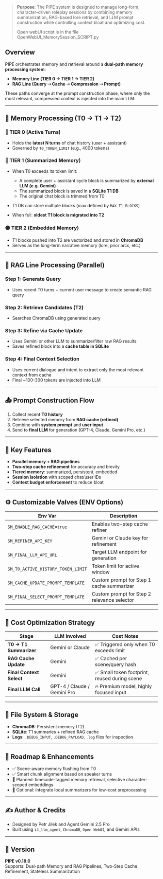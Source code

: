 
> **Purpose**: The PIPE system is designed to manage long-form, character-driven roleplay sessions by combining memory summarization, RAG-based lore retrieval, and LLM prompt construction while controlling context bloat and optimizing cost.
>
> Open webUI script is in the file OpenWebUI_MemorySession_SCRIPT.py

## Overview

PIPE orchestrates memory and retrieval around a **dual-path memory processing system**:

- **Memory Line (TIER 0 → TIER 1 → TIER 2)**
- **RAG Line (Query ➝ Cache ➝ Compression ➝ Prompt)**

These paths converge at the prompt construction phase, where only the most relevant, compressed context is injected into the main LLM.

---

## 🧠 Memory Processing (T0 → T1 → T2)

### 🔹 TIER 0 (Active Turns)

- Holds the **latest N turns** of chat history (user + assistant)
- Governed by `T0_TOKEN_LIMIT` (e.g., 4000 tokens)

### 🔸 TIER 1 (Summarized Memory)

- When T0 exceeds its token limit:

  - A complete user + assistant cycle block is summarized by **external LLM (e.g. Gemini)**
  - The summarized block is saved in a **SQLite T1 DB**
  - The original chat block is trimmed from T0

- T1 DB can store multiple blocks (max defined by `MAX_T1_BLOCKS`)

- When full: **oldest T1 block is migrated into T2**

### 🟣 TIER 2 (Embedded Memory)

- T1 blocks pushed into T2 are vectorized and stored in **ChromaDB**
- Serves as the long-term narrative memory (lore, prior arcs, etc.)

---

## 🔁 RAG Line Processing (Parallel)

### Step 1: **Generate Query**

- Uses recent T0 turns + current user message to create semantic RAG query

### Step 2: **Retrieve Candidates** (T2)

- Searches ChromaDB using generated query

### Step 3: **Refine via Cache Update**

- Uses Gemini or other LLM to summarize/filter raw RAG results
- Saves refined block into a **cache table in SQLite**

### Step 4: **Final Context Selection**

- Uses current dialogue and intent to extract only the most relevant context from cache
- Final \~100–300 tokens are injected into LLM

---

## 📤 Prompt Construction Flow

1. Collect recent **T0 history**
2. Retrieve selected memory from **RAG cache (refined)**
3. Combine with **system prompt** and **user input**
4. Send to **final LLM** for generation (GPT-4, Claude, Gemini Pro, etc.)

---

## 🎯 Key Features

- **Parallel memory + RAG pipelines**
- **Two-step cache refinement** for accuracy and brevity
- **Tiered memory**: summarized, persistent, embedded
- **Session isolation** with scoped chat/user IDs
- **Context budget enforcement** to reduce bloat

---

## ⚙️ Customizable Valves (ENV Options)

| Env Var                            | Description                                 |
| ---------------------------------- | ------------------------------------------- |
| `SM_ENABLE_RAG_CACHE=true`         | Enables two-step cache refiner              |
| `SM_REFINER_API_KEY`               | Gemini or Claude key for refinement         |
| `SM_FINAL_LLM_API_URL`             | Target LLM endpoint for generation          |
| `SM_T0_ACTIVE_HISTORY_TOKEN_LIMIT` | Token limit for active window               |
| `SM_CACHE_UPDATE_PROMPT_TEMPLATE`  | Custom prompt for Step 1 cache summarizer   |
| `SM_FINAL_SELECT_PROMPT_TEMPLATE`  | Custom prompt for Step 2 relevance selector |

---

## 💸 Cost Optimization Strategy

| Stage                    | LLM Involved                | Cost Notes                                   |
| ------------------------ | --------------------------- | -------------------------------------------- |
| **T0 → T1 Summarizer**   | Gemini or Claude            | ✅ Triggered only when T0 exceeds limit       |
| **RAG Cache Update**     | Gemini                      | ✅ Cached per scene/query hash                |
| **Final Context Select** | Gemini                      | ✅ Small token footprint, reused during scene |
| **Final LLM Call**       | GPT-4 / Claude / Gemini Pro | 🔥 Premium model, highly focused input       |

---

## 📂 File System & Storage

- **ChromaDB**: Persistent memory (T2)
- **SQLite**: T1 summaries + refined RAG cache
- **Logs**: `.DEBUG_INPUT`, `.DEBUG_PAYLOAD`, `.log` files for inspection

---

## 🧪 Roadmap & Enhancements

- ✅ Scene-aware memory flushing from T0
- ✅ Smart chunk alignment based on speaker turns
- 🔄 Planned: timecode-tagged memory retrieval, selective character-scoped embeddings
- 🚧 Optional: integrate local summarizers for low-cost preprocessing

---

## ✍️ Author & Credits

- Designed by Petr Jílek and Agent Gemini 2.5 Pro
- Built using `i4_llm_agent`, `ChromaDB`, `Open WebUI`, and Gemini APIs

---

## 📎 Version

**PIPE v0.18.0**\
Supports: Dual-path Memory and RAG Pipelines, Two-Step Cache Refinement, Stateless Summarization

